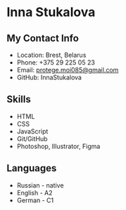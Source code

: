 
# Inna Stukalova
## My Contact Info
* Location: Brest, Belarus
* Phone: +375 29 225 05 23
* Email: protege.moi085@gmail.com
* GitHub: InnaStukalova
## Skills
   * HTML
   * CSS
   * JavaScript
   * Git/GitHub
   * Photoshop, Illustrator, Figma
## Languages
* Russian - native
* English - A2
* German - C1